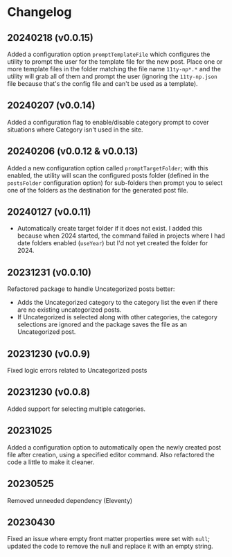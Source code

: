 # Changelog

## 20240218 (v0.0.15)

Added a configuration option `promptTemplateFile` which configures the utility to prompt the user for the template file for the new post. Place one or more template files in the folder matching the file name `11ty-np*.*` and the utility will grab all of them and prompt the user (ignoring the `11ty-np.json` file because that's the config file and can't be used as a template).

## 20240207 (v0.0.14)

Added a configuration flag to enable/disable category prompt to cover situations where Category isn't used in the site.

## 20240206 (v0.0.12 & v0.0.13)

Added a new configuration option called `promptTargetFolder`; with this enabled, the utility will scan the configured posts folder (defined in the `postsFolder` configuration option) for sub-folders then prompt you to select one of the folders as the destination for the generated post file.

## 20240127 (v0.0.11)

* Automatically create target folder if it does not exist. I added this because when 2024 started, the command failed in projects where I had date folders enabled (`useYear`) but I'd not yet created the folder for 2024. 

## 20231231 (v0.0.10)

Refactored package to handle Uncategorized posts better:

* Adds the Uncategorized category to the category list the even if there are no existing uncategorized posts.
* If Uncategorized is selected along with other categories, the category selections are ignored and the package saves the file as an Uncategorized post.

## 20231230 (v0.0.9)

Fixed logic errors related to Uncategorized posts

## 20231230 (v0.0.8)

Added support for selecting multiple categories.

## 20231025

Added a configuration option to automatically open the newly created post file after creation, using a specified editor command. Also refactored the code a little to make it cleaner.

## 20230525

Removed unneeded dependency (Eleventy)

## 20230430

Fixed an issue where empty front matter properties were set with `null`; updated the code to remove the null and replace it with an empty string.

